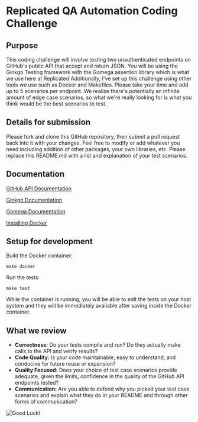 # Replicated QA Automation Coding Challenge

## Purpose

This coding challenge will involve testing two unauthenticated endpoints on GitHub's public API that accept and return JSON.  You will be using the Ginkgo Testing framework with the Gomega assertion library which is what we use here at Replicated  Additionally, I've set up this challenge using other tools we use such as Docker and Makefiles.  Please take your time and add up to 5 scenarios per endpoint.  We realize there's potentially an infinite amount of edge case scenarios, so what we're really looking for is what you think would be the best scenarios to test.

## Details for submission

Please fork and clone this GitHub repository, then submit a pull request back into it with your changes.  Feel free to modify or add whatever you need including addition of other packages, your own libraries, etc.  Please replace this README.md with a list and explanation of your test scenarios.  

## Documentation

[GitHub API Documentation](https://developer.github.com/v3/)

[Ginkgo Documentation](https://onsi.github.io/ginkgo/)

[Gomega Documentation](http://onsi.github.io/gomega/)

[Installing Docker](https://docs.docker.com/)

## Setup for development

Build the Docker container:

```shell
make docker
```

Run the tests:

```shell
make test
```

While the container is running, you will be able to edit the tests on your host system and they will be immediately available after saving inside the Docker container.

## What we review

* **Correctness:** Do your tests compile and run?  Do they actually make calls to the API and verify results?
* **Code Quality:** Is your code maintainable, easy to understand, and conducive for future reuse or expansion?
* **Quality Focused:** Does your choice of test case scenarios provide adequate, given the limits, confidence in the quality of the GitHub API endpoints tested?
* **Communication:** Are you able to defend why you picked your test case scenarios and explain what they do in your README and through other forms of communication?

![Good Luck!](http://i.imgur.com/DHxjAeQ.jpg)
